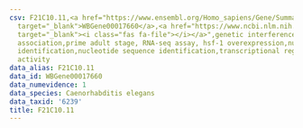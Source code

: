 ```yaml
---
csv: F21C10.11,<a href="https://www.ensembl.org/Homo_sapiens/Gene/Summary?db=core;g=WBGene00017660"
  target="_blank">WBGene00017660</a>,<a href="https://www.ncbi.nlm.nih.gov/pubmed/30894454"
  target="_blank"><i class="fas fa-file"></i></a>",genetic interference,functional
  association,prime adult stage, RNA-seq assay, hsf-1 overexpression,nucleotide sequence
  identification,nucleotide sequence identification,transcriptional regulation,up-regulates
  activity
data_alias: F21C10.11
data_id: WBGene00017660
data_numevidence: 1
data_species: Caenorhabditis elegans
data_taxid: '6239'
title: F21C10.11
---
```

